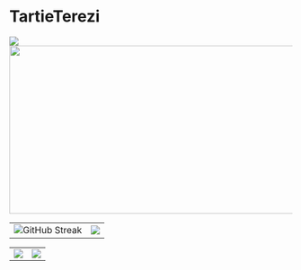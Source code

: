 # TartieTerezi

![](https://komarev.com/ghpvc/?username=TartieTerzi)
<a href="https://github.com/devxb/gitanimals">
<img
  src="https://render.gitanimals.org/farms/TartieTerezi"
  width="1000"
  height="300"
/>
</a>

<table>
	<tr>
		<td align="top"><img src="https://github-readme-streak-stats-blush-six.vercel.app?user=TartieTerezi&theme=solarized-light&border=EBE1D9&card_width=460" alt="GitHub Streak"/></td>
		<td align="top"><img src="https://github-readme-stats.vercel.app/api?username=TartieTerezi&amp;show_icons=true&amp;theme=solarized-light"/></td>
	</tr>
</table>

<table>
	<tr>
		<td><div align="center"><img src="https://github-readme-stats.vercel.app/api/top-langs/?username=TartieTerezi&amp;theme=solarized-light"/></div></td>
		<td align="top"><div align="center"><img src="https://github-readme-activity-graph.vercel.app/graph?username=tartieTerezi&hide_border=false&theme=github"/></div></td>
	</tr>
</table>



